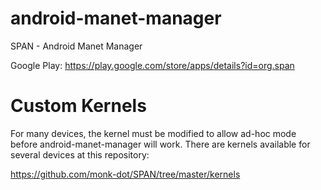android-manet-manager
=====================

SPAN - Android Manet Manager

Google Play:
https://play.google.com/store/apps/details?id=org.span

Custom Kernels
==============
For many devices, the kernel must be modified to allow ad-hoc mode before android-manet-manager will work. There are 
kernels available for several devices at this repository:

https://github.com/monk-dot/SPAN/tree/master/kernels
